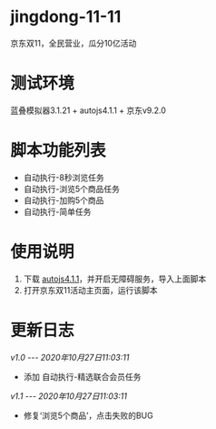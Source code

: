 
# jingdong-11-11
京东双11，全民营业，瓜分10亿活动

# 测试环境
蓝叠模拟器3.1.21 + autojs4.1.1 + 京东v9.2.0

# 脚本功能列表
 - 自动执行-8秒浏览任务
 - 自动执行-浏览5个商品任务
 - 自动执行-加购5个商品
 - 自动执行-简单任务

# 使用说明
 1. 下载 [autojs4.1.1](https://share.weiyun.com/owu3tBNr)，并开启无障碍服务，导入上面脚本
 2. 打开京东双11活动主页面，运行该脚本
 
# 更新日志
*v1.0 --- 2020年10月27日11:03:11*
 - 添加 自动执行-精选联合会员任务
 
 *v1.1 --- 2020年10月27日11:03:11*
 - 修复‘浏览5个商品’，点击失败的BUG

